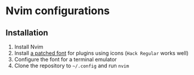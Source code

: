 # Nvim configurations

## Installation

1. Install Nvim
2. Install [a patched font](https://github.com/ryanoasis/nerd-fonts#font-installation) for plugins using icons (`Hack Regular` works well)
3. Configure the font for a terminal emulator
4. Clone the repository to `~/.config` and run `nvim`

